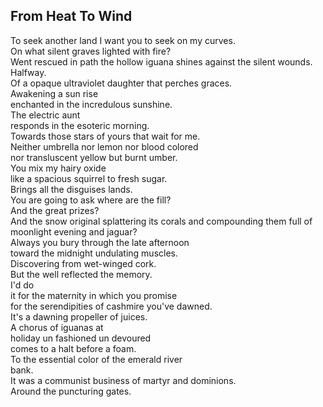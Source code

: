 From Heat To Wind
-----------------
To seek another land I want you to seek on my curves.  
On what silent graves lighted with fire?  
Went rescued in path the hollow iguana shines against the silent wounds.  
Halfway.  
Of a opaque ultraviolet daughter that perches graces.  
Awakening a sun rise  
enchanted in the incredulous sunshine.  
The electric aunt  
responds in the esoteric morning.  
Towards those stars of yours that wait for me.  
Neither umbrella nor lemon nor blood colored  
nor transluscent yellow but burnt umber.  
You mix my hairy oxide  
like a spacious squirrel to fresh sugar.  
Brings all the disguises lands.  
You are going to ask where are the fill?  
And the great prizes?  
And the snow original splattering its corals and compounding them full of  
moonlight evening and jaguar?  
Always you bury through the late afternoon  
toward the midnight undulating muscles.  
Discovering from wet-winged cork.  
But the well reflected the memory.  
I'd do  
it for the maternity in which you promise  
for the serendipities of cashmire you've dawned.  
It's a dawning propeller of juices.  
A chorus of iguanas at  
holiday un fashioned un devoured  
comes to a halt before a foam.  
To the essential color of the emerald river  
bank.  
It was a communist business of martyr and dominions.  
Around the puncturing gates.  
